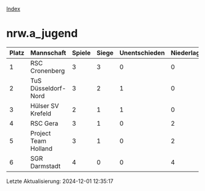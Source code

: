 [Index](./README.md)

# nrw.a_jugend

| Platz |  Mannschaft |  Spiele |  Siege |  Unentschieden |  Niederlagen |  Tore |  Differenz |  Punkte | 
| --- |  --- |  --- |  --- |  --- |  --- |  --- |  --- |  --- |  
|  1 |   RSC Cronenberg |   3 |   3 |   0 |   0 |   26:3 |   23 |   9 |  
|  2 |   TuS Düsseldorf-Nord |   3 |   2 |   1 |   0 |   15:5 |   10 |   7 |  
|  3 |   Hülser SV Krefeld |   2 |   1 |   1 |   0 |   5:3 |   2 |   4 |  
|  4 |   RSC Gera |   3 |   1 |   0 |   2 |   8:12 |   -4 |   3 |  
|  5 |   Project Team Holland |   3 |   1 |   0 |   2 |   5:12 |   -7 |   3 |  
|  6 |   SGR Darmstadt |   4 |   0 |   0 |   4 |   2:26 |   -24 |   0 |  


Letzte Aktualisierung: 2024-12-01 12:35:17